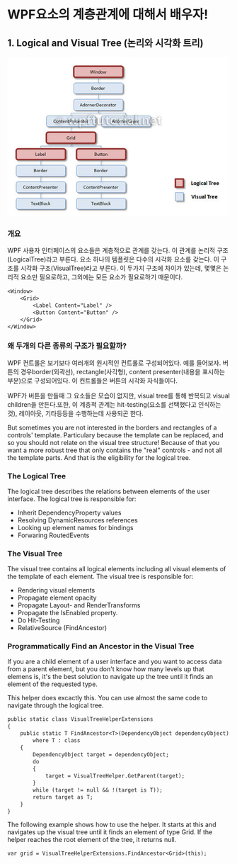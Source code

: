 # WPF요소의 계층관계에 대해서 배우자!

## 1. Logical and Visual Tree (논리와 시각화 트리)

![논리 및 시각화 트리](/assets/trees.jpg)


### 개요

WPF 사용자 인터페이스의 요소들은 계층적으로 관계를 갖는다. 이 관계를 논리적 구조(LogicalTree)라고 부른다. 요소 하나의 템플릿은 다수의 시각화 요소를 갖는다. 이 구조를 시각화 구조(VisualTree)라고 부른다. 이 두가지 구조에 차이가 있는데, 몇몇은 논리적 요소만 필요로하고, 그외에는 모든 요소가 필요로하기 때문이다.

```
<Window>
    <Grid>
        <Label Content="Label" />
        <Button Content="Button" />
    </Grid>
</Window>
```

### 왜 두개의 다른 종류의 구조가 필요할까?

WPF 컨트롤은 보기보다 여러개의 원시적인 컨트롤로 구성되어있다. 예를 들어보자. 버튼의 경우border(외곽선), rectangle(사각형), content presenter(내용을 표시하는 부분)으로 구성되어있다. 이 컨트롤들은 버튼의 시각화 자식들이다.

WPF가 버튼을 만들때 그 요소들은 모습이 없지만, visual tree를 통해 반복되고 visual children을 만든다.또한, 이 계층적 관계는 hit-testing(요소를 선택했다고 인식하는것), 레이아웃, 기타등등을 수행하는데 사용되곤 한다.

But sometimes you are not interested in the borders and rectangles of a controls' template. Particulary because the template can be replaced, and so you should not relate on the visual tree structure! Because of that you want a more robust tree that only contains the "real" controls - and not all the template parts. And that is the eligibility for the logical tree.

### The Logical Tree
The logical tree describes the relations between elements of the user interface. The logical tree is responsible for:

+ Inherit DependencyProperty values
+ Resolving DynamicResources references
+ Looking up element names for bindings
+ Forwaring RoutedEvents

### The Visual Tree

The visual tree contains all logical elements including all visual elements of the template of each element. The visual tree is responsible for:
+ Rendering visual elements
+ Propagate element opacity
+ Propagate Layout- and RenderTransforms
+ Propagate the IsEnabled property.
+ Do Hit-Testing
+ RelativeSource (FindAncestor)

### Programmatically Find an Ancestor in the Visual Tree

If you are a child element of a user interface and you want to access data from a parent element, but you don't know how many levels up that elemens is, it's the best solution to navigate up the tree until it finds an element of the requested type.

This helper does excactly this. You can use almost the same code to navigate through the logical tree.

```
public static class VisualTreeHelperExtensions
{
    public static T FindAncestor<T>(DependencyObject dependencyObject)
        where T : class
    {
        DependencyObject target = dependencyObject;
        do
        {
            target = VisualTreeHelper.GetParent(target);
        }
        while (target != null && !(target is T));
        return target as T;
    }
}
```

The following example shows how to use the helper. It starts at this and navigates up the visual tree until it finds an element of type Grid. If the helper reaches the root element of the tree, it returns null.

```
var grid = VisualTreeHelperExtensions.FindAncestor<Grid>(this);
```